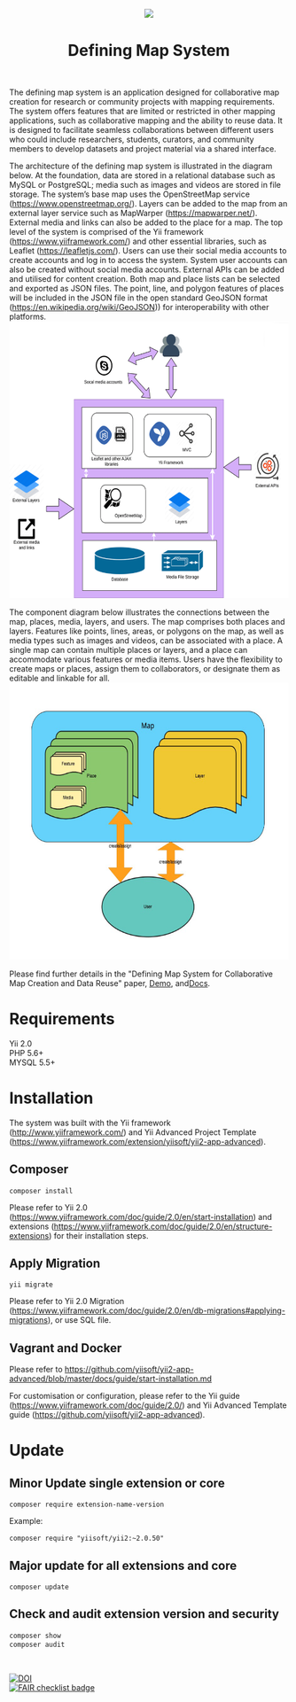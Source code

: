 <p align="center">
    <a href="https://github.com/yiisoft" target="_blank">
        <img src="https://avatars0.githubusercontent.com/u/993323" height="100px">
    </a>
    <h1 align="center">Defining Map System</h1>
    <br>
</p>

The defining map system is an application designed for collaborative map creation for research or community projects with mapping requirements. The system offers features that are limited or restricted in other mapping applications, such as collaborative mapping and the ability to reuse data. It is designed to facilitate seamless collaborations between different users who could include researchers, students, curators, and community members to develop datasets and project material via a shared interface.

The architecture of the defining map system is illustrated in the diagram below. At the foundation, data are stored in a relational database such as MySQL or PostgreSQL; media such as images and videos are stored in file storage. The system’s base map uses the OpenStreetMap service (https://www.openstreetmap.org/). Layers can be added to the map from an external layer service such as MapWarper (https://mapwarper.net/). External media and links can also be added to the place for a map. The top level of the system is comprised of the Yii framework (https://www.yiiframework.com/) and other essential libraries, such as Leaflet (https://leafletjs.com/). Users can use their social media accounts to create accounts and log in to access the system. System user accounts can also be created without social media accounts. External APIs can be added and utilised for content creation. Both map and place lists can be selected and exported as JSON files. The point, line, and polygon features of places will be included in the JSON file in the open standard GeoJSON format (https://en.wikipedia.org/wiki/GeoJSON)) for interoperability with other platforms. <br/>
<img src="./diagram_architecture.png" height="500px">

The component diagram below illustrates the connections between the map, places, media, layers, and users. The map comprises both places and layers. Features like points, lines, areas, or polygons on the map, as well as media types such as images and videos, can be associated with a place. A single map can contain multiple places or layers, and a place can accommodate various features or media items. Users have the flexibility to create maps or places, assign them to collaborators, or designate them as editable and linkable for all. <br/>
<img src="./diagram_component.png" height="500px">

Please find further details in the "Defining Map System for Collaborative Map Creation and Data Reuse" paper, [Demo](https://cdhr-enki.anu.edu.au/defining/frontend/web/), and[Docs](docs/index.html).

# Requirements
Yii 2.0 <br/>
PHP 5.6+ <br/>
MYSQL 5.5+ <br/>

# Installation
The system was built with the Yii framework (http://www.yiiframework.com/) and Yii Advanced Project Template (https://www.yiiframework.com/extension/yiisoft/yii2-app-advanced). 

## Composer
```
composer install
```
Please refer to Yii 2.0 (https://www.yiiframework.com/doc/guide/2.0/en/start-installation) and extensions (https://www.yiiframework.com/doc/guide/2.0/en/structure-extensions) for their installation steps. 


## Apply Migration
```
yii migrate
```
Please refer to Yii 2.0 Migration (https://www.yiiframework.com/doc/guide/2.0/en/db-migrations#applying-migrations), or use SQL file. 

## Vagrant and Docker
Please refer to https://github.com/yiisoft/yii2-app-advanced/blob/master/docs/guide/start-installation.md

For customisation or configuration, please refer to the Yii guide (https://www.yiiframework.com/doc/guide/2.0/) and Yii Advanced Template guide (https://github.com/yiisoft/yii2-app-advanced).

# Update

## Minor Update single extension or core
```
composer require extension-name-version
```
Example:
```
composer require "yiisoft/yii2:~2.0.50" 
```
## Major update for all extensions and core
```
composer update 
```
## Check and audit extension version and security
```
composer show
composer audit
```
<br/>

[![DOI](https://zenodo.org/badge/DOI/10.5281/zenodo.14759341.svg)](https://doi.org/10.5281/zenodo.14759341)
<br/>
[![FAIR checklist badge](https://fairsoftwarechecklist.net/badge.svg)](https://fairsoftwarechecklist.net/v0.2?f=31&a=32113&i=31222&r=123)